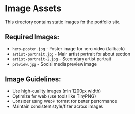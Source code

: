 # Image Assets

This directory contains static images for the portfolio site.

## Required Images:
- `hero-poster.jpg` - Poster image for hero video (fallback)
- `artist-portrait.jpg` - Main artist portrait for about section
- `artist-portrait-2.jpg` - Secondary artist portrait
- `preview.jpg` - Social media preview image

## Image Guidelines:
- Use high-quality images (min 1200px width)
- Optimize for web (use tools like TinyPNG)
- Consider using WebP format for better performance
- Maintain consistent style/filter across images
